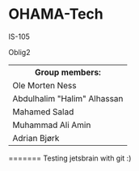# OHAMA-Tech
IS-105

Oblig2
<table style="width:100%">
  <tr>
    <th><b>Group members:</b></th>
  </tr>
  <tr>
    <td>Ole Morten Ness</td>
</tr>
  <tr>
    <td>Abdulhalim "Halim" Alhassan</td>
</tr>
  <tr>
    <td>Mahamed Salad</td>
</tr>
  <tr>
    <td>Muhammad Ali Amin</td>
</tr>
  <tr>
    <td>Adrian Bjørk</td>
</table>
=======
Testing jetsbrain with git :)
